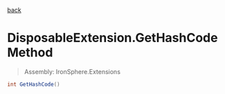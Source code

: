 ﻿

[back](/IronSphere.Extensions/types/DisposableExtension)

# DisposableExtension.GetHashCode Method

> Assembly: IronSphere.Extensions

```csharp
int GetHashCode()
```



 